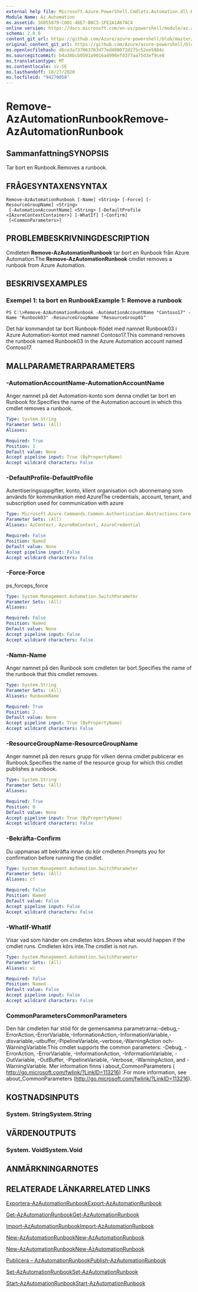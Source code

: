 ```yaml
---
external help file: Microsoft.Azure.PowerShell.Cmdlets.Automation.dll-Help.xml
Module Name: Az.Automation
ms.assetid: 16055879-C001-46E7-B8C3-1FE2A1A67AC4
online version: https://docs.microsoft.com/en-us/powershell/module/az.automation/remove-azautomationrunbook
schema: 2.0.0
content_git_url: https://github.com/Azure/azure-powershell/blob/master/src/Automation/Automation/help/Remove-AzAutomationRunbook.md
original_content_git_url: https://github.com/Azure/azure-powershell/blob/master/src/Automation/Automation/help/Remove-AzAutomationRunbook.md
ms.openlocfilehash: d6ce3a737063763d77ed408072d275c52ee5884c
ms.sourcegitcommit: b4a38bcb0501a9016a4998efd377aa75d3ef9ce8
ms.translationtype: MT
ms.contentlocale: sv-SE
ms.lasthandoff: 10/27/2020
ms.locfileid: "94270058"
---
```

# <span data-ttu-id="6392a-101">Remove-AzAutomationRunbook</span><span class="sxs-lookup"><span data-stu-id="6392a-101">Remove-AzAutomationRunbook</span></span>

## <span data-ttu-id="6392a-102">Sammanfattning</span><span class="sxs-lookup"><span data-stu-id="6392a-102">SYNOPSIS</span></span>
<span data-ttu-id="6392a-103">Tar bort en Runbook.</span><span class="sxs-lookup"><span data-stu-id="6392a-103">Removes a runbook.</span></span>

## <span data-ttu-id="6392a-104">FRÅGESYNTAXEN</span><span class="sxs-lookup"><span data-stu-id="6392a-104">SYNTAX</span></span>

```
Remove-AzAutomationRunbook [-Name] <String> [-Force] [-ResourceGroupName] <String>
 [-AutomationAccountName] <String> [-DefaultProfile <IAzureContextContainer>] [-WhatIf] [-Confirm]
 [<CommonParameters>]
```

## <span data-ttu-id="6392a-105">PROBLEMBESKRIVNING</span><span class="sxs-lookup"><span data-stu-id="6392a-105">DESCRIPTION</span></span>
<span data-ttu-id="6392a-106">Cmdleten **Remove-AzAutomationRunbook** tar bort en Runbook från Azure Automation.</span><span class="sxs-lookup"><span data-stu-id="6392a-106">The **Remove-AzAutomationRunbook** cmdlet removes a runbook from Azure Automation.</span></span>

## <span data-ttu-id="6392a-107">BESKRIVS</span><span class="sxs-lookup"><span data-stu-id="6392a-107">EXAMPLES</span></span>

### <span data-ttu-id="6392a-108">Exempel 1: ta bort en Runbook</span><span class="sxs-lookup"><span data-stu-id="6392a-108">Example 1: Remove a runbook</span></span>
```
PS C:\>Remove-AzAutomationRunbook -AutomationAccountName "Contoso17" -Name "Runbook03" -ResourceGroupName "ResourceGroup01"
```

<span data-ttu-id="6392a-109">Det här kommandot tar bort Runbook-flödet med namnet Runbook03 i Azure Automation-kontot med namnet Contoso17.</span><span class="sxs-lookup"><span data-stu-id="6392a-109">This command removes the runbook named Runbook03 in the Azure Automation account named Contoso17.</span></span>

## <span data-ttu-id="6392a-110">MALLPARAMETRAR</span><span class="sxs-lookup"><span data-stu-id="6392a-110">PARAMETERS</span></span>

### <span data-ttu-id="6392a-111">-AutomationAccountName</span><span class="sxs-lookup"><span data-stu-id="6392a-111">-AutomationAccountName</span></span>
<span data-ttu-id="6392a-112">Anger namnet på det Automation-konto som denna cmdlet tar bort en Runbook för.</span><span class="sxs-lookup"><span data-stu-id="6392a-112">Specifies the name of the Automation account in which this cmdlet removes a runbook.</span></span>

```yaml
Type: System.String
Parameter Sets: (All)
Aliases:

Required: True
Position: 1
Default value: None
Accept pipeline input: True (ByPropertyName)
Accept wildcard characters: False
```

### <span data-ttu-id="6392a-113">-DefaultProfile</span><span class="sxs-lookup"><span data-stu-id="6392a-113">-DefaultProfile</span></span>
<span data-ttu-id="6392a-114">Autentiseringsuppgifter, konto, klient organisation och abonnemang som används för kommunikation med Azure</span><span class="sxs-lookup"><span data-stu-id="6392a-114">The credentials, account, tenant, and subscription used for communication with azure</span></span>

```yaml
Type: Microsoft.Azure.Commands.Common.Authentication.Abstractions.Core.IAzureContextContainer
Parameter Sets: (All)
Aliases: AzContext, AzureRmContext, AzureCredential

Required: False
Position: Named
Default value: None
Accept pipeline input: False
Accept wildcard characters: False
```

### <span data-ttu-id="6392a-115">-Force</span><span class="sxs-lookup"><span data-stu-id="6392a-115">-Force</span></span>
<span data-ttu-id="6392a-116">ps_force</span><span class="sxs-lookup"><span data-stu-id="6392a-116">ps_force</span></span>

```yaml
Type: System.Management.Automation.SwitchParameter
Parameter Sets: (All)
Aliases:

Required: False
Position: Named
Default value: None
Accept pipeline input: False
Accept wildcard characters: False
```

### <span data-ttu-id="6392a-117">-Namn</span><span class="sxs-lookup"><span data-stu-id="6392a-117">-Name</span></span>
<span data-ttu-id="6392a-118">Anger namnet på den Runbook som cmdleten tar bort.</span><span class="sxs-lookup"><span data-stu-id="6392a-118">Specifies the name of the runbook that this cmdlet removes.</span></span>

```yaml
Type: System.String
Parameter Sets: (All)
Aliases: RunbookName

Required: True
Position: 2
Default value: None
Accept pipeline input: True (ByPropertyName)
Accept wildcard characters: False
```

### <span data-ttu-id="6392a-119">-ResourceGroupName</span><span class="sxs-lookup"><span data-stu-id="6392a-119">-ResourceGroupName</span></span>
<span data-ttu-id="6392a-120">Anger namnet på den resurs grupp för vilken denna cmdlet publicerar en Runbook.</span><span class="sxs-lookup"><span data-stu-id="6392a-120">Specifies the name of the resource group for which this cmdlet publishes a runbook.</span></span>

```yaml
Type: System.String
Parameter Sets: (All)
Aliases:

Required: True
Position: 0
Default value: None
Accept pipeline input: True (ByPropertyName)
Accept wildcard characters: False
```

### <span data-ttu-id="6392a-121">-Bekräfta</span><span class="sxs-lookup"><span data-stu-id="6392a-121">-Confirm</span></span>
<span data-ttu-id="6392a-122">Du uppmanas att bekräfta innan du kör cmdleten.</span><span class="sxs-lookup"><span data-stu-id="6392a-122">Prompts you for confirmation before running the cmdlet.</span></span>

```yaml
Type: System.Management.Automation.SwitchParameter
Parameter Sets: (All)
Aliases: cf

Required: False
Position: Named
Default value: False
Accept pipeline input: False
Accept wildcard characters: False
```

### <span data-ttu-id="6392a-123">-WhatIf</span><span class="sxs-lookup"><span data-stu-id="6392a-123">-WhatIf</span></span>
<span data-ttu-id="6392a-124">Visar vad som händer om cmdleten körs.</span><span class="sxs-lookup"><span data-stu-id="6392a-124">Shows what would happen if the cmdlet runs.</span></span>
<span data-ttu-id="6392a-125">Cmdleten körs inte.</span><span class="sxs-lookup"><span data-stu-id="6392a-125">The cmdlet is not run.</span></span>

```yaml
Type: System.Management.Automation.SwitchParameter
Parameter Sets: (All)
Aliases: wi

Required: False
Position: Named
Default value: False
Accept pipeline input: False
Accept wildcard characters: False
```

### <span data-ttu-id="6392a-126">CommonParameters</span><span class="sxs-lookup"><span data-stu-id="6392a-126">CommonParameters</span></span>
<span data-ttu-id="6392a-127">Den här cmdleten har stöd för de gemensamma parametrarna:-debug,-ErrorAction,-ErrorVariable,-InformationAction,-InformationVariable,-disvariable,-utbuffer,-PipelineVariable,-verbose,-WarningAction och-WarningVariable.</span><span class="sxs-lookup"><span data-stu-id="6392a-127">This cmdlet supports the common parameters: -Debug, -ErrorAction, -ErrorVariable, -InformationAction, -InformationVariable, -OutVariable, -OutBuffer, -PipelineVariable, -Verbose, -WarningAction, and -WarningVariable.</span></span> <span data-ttu-id="6392a-128">Mer information finns i about_CommonParameters ( http://go.microsoft.com/fwlink/?LinkID=113216) .</span><span class="sxs-lookup"><span data-stu-id="6392a-128">For more information, see about_CommonParameters (http://go.microsoft.com/fwlink/?LinkID=113216).</span></span>

## <span data-ttu-id="6392a-129">KOSTNADS</span><span class="sxs-lookup"><span data-stu-id="6392a-129">INPUTS</span></span>

### <span data-ttu-id="6392a-130">System. String</span><span class="sxs-lookup"><span data-stu-id="6392a-130">System.String</span></span>

## <span data-ttu-id="6392a-131">VÄRDEN</span><span class="sxs-lookup"><span data-stu-id="6392a-131">OUTPUTS</span></span>

### <span data-ttu-id="6392a-132">System. Void</span><span class="sxs-lookup"><span data-stu-id="6392a-132">System.Void</span></span>

## <span data-ttu-id="6392a-133">ANMÄRKNINGAR</span><span class="sxs-lookup"><span data-stu-id="6392a-133">NOTES</span></span>

## <span data-ttu-id="6392a-134">RELATERADE LÄNKAR</span><span class="sxs-lookup"><span data-stu-id="6392a-134">RELATED LINKS</span></span>

[<span data-ttu-id="6392a-135">Exportera-AzAutomationRunbook</span><span class="sxs-lookup"><span data-stu-id="6392a-135">Export-AzAutomationRunbook</span></span>](./Export-AzAutomationRunbook.md)

[<span data-ttu-id="6392a-136">Get-AzAutomationRunbook</span><span class="sxs-lookup"><span data-stu-id="6392a-136">Get-AzAutomationRunbook</span></span>](./Get-AzAutomationRunbook.md)

[<span data-ttu-id="6392a-137">Import-AzAutomationRunbook</span><span class="sxs-lookup"><span data-stu-id="6392a-137">Import-AzAutomationRunbook</span></span>](./Import-AzAutomationRunbook.md)

[<span data-ttu-id="6392a-138">New-AzAutomationRunbook</span><span class="sxs-lookup"><span data-stu-id="6392a-138">New-AzAutomationRunbook</span></span>](./New-AzAutomationRunbook.md)

[<span data-ttu-id="6392a-139">New-AzAutomationRunbook</span><span class="sxs-lookup"><span data-stu-id="6392a-139">New-AzAutomationRunbook</span></span>](./New-AzAutomationRunbook.md)

[<span data-ttu-id="6392a-140">Publicera – AzAutomationRunbook</span><span class="sxs-lookup"><span data-stu-id="6392a-140">Publish-AzAutomationRunbook</span></span>](./Publish-AzAutomationRunbook.md)

[<span data-ttu-id="6392a-141">Set-AzAutomationRunbook</span><span class="sxs-lookup"><span data-stu-id="6392a-141">Set-AzAutomationRunbook</span></span>](./Set-AzAutomationRunbook.md)

[<span data-ttu-id="6392a-142">Start-AzAutomationRunbook</span><span class="sxs-lookup"><span data-stu-id="6392a-142">Start-AzAutomationRunbook</span></span>](./Start-AzAutomationRunbook.md)


